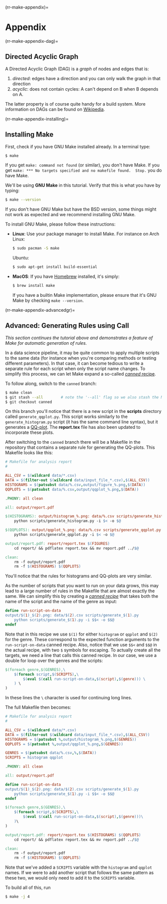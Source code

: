(rr-make-appendix)=
# Appendix

(rr-make-appendix-dag)=
## Directed Acyclic Graph

A Directed Acyclic Graph (DAG) is a *graph* of nodes and edges that is:

1. *directed*: edges have a direction and you can only walk the graph in that
   direction
2. *acyclic*: does not contain cycles: A can't depend on B when B depends on A.

The latter property is of course quite handy for a build system. More
information on DAGs can be found on
[Wikipedia](https://en.wikipedia.org/wiki/Directed_acyclic_graph).

(rr-make-appendix-installing)=
## Installing Make

First, check if you have GNU Make installed already. In a terminal type:

```bash
$ make
```

If you get ``make: command not found`` (or similar), you don't have Make. If
you get ``make: *** No targets specified and no makefile found.  Stop.`` you
do have Make.

We'll be using **GNU Make** in this tutorial. Verify that this is what you
have by typing:

```bash
$ make --version
```

If you don't have GNU Make but have the BSD version, some things might not
work as expected and we recommend installing GNU Make.

To install GNU Make, please follow these instructions:

- **Linux**: Use your package manager to install Make. For instance on Arch
  Linux:

  ```bash
  $ sudo pacman -S make
  ```

  Ubuntu:
  ```bash
  $ sudo apt-get install build-essential
  ```

- **MacOS**: If you have [Homebrew](https://brew.sh/) installed, it's simply:

  ```bash
  $ brew install make
  ```

  If you have a builtin Make implementation, please ensure that it's GNU Make
  by checking ``make --version``.

(rr-make-appendix-advancedgr)=
## Advanced: Generating Rules using Call

*This section continues the tutorial above and demonstrates a feature of Make
for automatic generation of rules.*

In a data science pipeline, it may be quite common to apply multiple scripts
to the same data (for instance when you're comparing methods or testing
different parameters). In that case, it can become tedious to write a separate
rule for each script when only the script name changes. To simplify this
process, we can let Make expand a so-called [*canned*
recipe](https://www.gnu.org/software/make/manual/make.html#Canned-Recipes).

To follow along, switch to the ``canned`` branch:

```bash
$ make clean
$ git stash --all        # note the '--all' flag so we also stash the Makefile
$ git checkout canned
```

On this branch you'll notice that there is a new script in the **scripts**
directory called ``generate_qqplot.py``. This script works similarly to the
``generate_histogram.py`` script (it has the same command line syntax), but it
generates a [QQ-plot](https://en.wikipedia.org/wiki/Q%E2%80%93Q_plot). The
**report.tex** file has also been updated to incorporate these plots.

After switching to the ``canned`` branch there will be a Makefile in the
repository that contains a separate rule for generating the QQ-plots. This
Makefile looks like this:

```makefile
# Makefile for analysis report
#

ALL_CSV = $(wildcard data/*.csv)
DATA = $(filter-out $(wildcard data/input_file_*.csv),$(ALL_CSV))
HISTOGRAMS = $(patsubst data/%.csv,output/figure_%.png,$(DATA))
QQPLOTS = $(patsubst data/%.csv,output/qqplot_%.png,$(DATA))

.PHONY: all clean

all: output/report.pdf

$(HISTOGRAMS): output/histogram_%.png: data/%.csv scripts/generate_histogram.py
	python scripts/generate_histogram.py -i $< -o $@

$(QQPLOTS): output/qqplot_%.png: data/%.csv scripts/generate_qqplot.py
	python scripts/generate_qqplot.py -i $< -o $@

output/report.pdf: report/report.tex $(FIGURES)
	cd report/ && pdflatex report.tex && mv report.pdf ../$@

clean:
	rm -f output/report.pdf
	rm -f $(HISTOGRAMS) $(QQPLOTS)
```

You'll notice that the rules for histograms and QQ-plots are very similar.

As the number of scripts that you want to run on your data grows, this may
lead to a large number of rules in the Makefile that are almost exactly the
same. We can simplify this by creating a [*canned
recipe*](https://www.gnu.org/software/make/manual/html_node/Canned-Recipes.html)
that takes both the name of the script and the name of the genre as input:

```makefile
define run-script-on-data
output/$(1)_$(2).png: data/$(2).csv scripts/generate_$(1).py
	python scripts/generate_$(1).py -i $$< -o $$@
endef
```

Note that in this recipe we use ``$(1)`` for either ``histogram`` or
``qqplot`` and ``$(2)`` for the genre. These correspond to the expected
function arguments to the ``run-script-on-data`` canned recipe. Also, notice
that we use ``$$<`` and ``$$@`` in the actual recipe, with two ``$`` symbols
for escaping. To actually create all the targets, we need a line that calls
this canned recipe.  In our case, we use a double for loop over the genres and
the scripts:

```makefile
$(foreach genre,$(GENRES),\
	$(foreach script,$(SCRIPTS),\
		$(eval $(call run-script-on-data,$(script),$(genre))) \
	) \
)
```

In these lines the ``\`` character is used for continuing long lines.

The full Makefile then becomes:

```makefile
# Makefile for analysis report
#

ALL_CSV = $(wildcard data/*.csv)
DATA = $(filter-out $(wildcard data/input_file_*.csv),$(ALL_CSV))
HISTOGRAMS = $(patsubst %,output/histogram_%.png,$(GENRES))
QQPLOTS = $(patsubst %,output/qqplot_%.png,$(GENRES))

GENRES = $(patsubst data/%.csv,%,$(DATA))
SCRIPTS = histogram qqplot

.PHONY: all clean

all: output/report.pdf

define run-script-on-data
output/$(1)_$(2).png: data/$(2).csv scripts/generate_$(1).py
	python scripts/generate_$(1).py -i $$< -o $$@
endef

$(foreach genre,$(GENRES),\
	$(foreach script,$(SCRIPTS),\
		$(eval $(call run-script-on-data,$(script),$(genre)))\
	)\
)

output/report.pdf: report/report.tex $(HISTOGRAMS) $(QQPLOTS)
	cd report/ && pdflatex report.tex && mv report.pdf ../$@

clean:
	rm -f output/report.pdf
	rm -f $(HISTOGRAMS) $(QQPLOTS)
```

Note that we've added a ``SCRIPTS`` variable with the ``histogram`` and
``qqplot`` names. If we were to add another script that follows the same
pattern as these two, we would only need to add it to the ``SCRIPTS``
variable.

To build all of this, run

```bash
$ make -j 4
```
